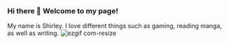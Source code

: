 ### Hi there 👋 Welcome to my page! 
My name is Shirley. I love different things such as gaming, reading manga, as well as writing. ![ezgif com-resize](https://github.com/ShirleyP8908/ShirleyP8908/assets/98612806/373fc02c-7746-4e9a-a08b-ca0d6992d156)









<!--
**ShirleyP8908/ShirleyP8908** is a ✨ _special_ ✨ repository because its `README.md` (this file) appears on your GitHub profile.



Here are some ideas to get you started:

- 🔭 I’m currently working on ...
- 🌱 I’m currently learning ...
- 👯 I’m looking to collaborate on ...
- 🤔 I’m looking for help with ...
- 💬 Ask me about ...
- 📫 How to reach me: ...
- 😄 Pronouns: ...
- ⚡ Fun fact: ...
-->
